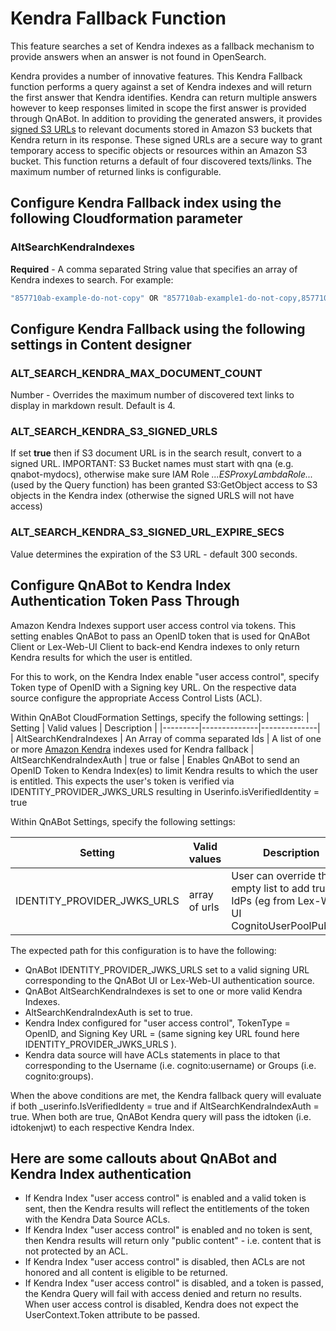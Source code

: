 # Kendra Fallback Function

This feature searches a set of Kendra indexes as a fallback mechanism to provide answers when an answer is not found in OpenSearch.

Kendra provides a number of innovative features. This Kendra Fallback function performs a query against a
set of Kendra indexes and will return the first answer that Kendra identifies. Kendra can return multiple
answers however to keep responses limited in scope the first answer is provided through QnABot. In addition to providing the generated answers, it provides [signed S3 URLs](https://docs.aws.amazon.com/AmazonS3/latest/userguide/using-presigned-url.html) to relevant documents stored in Amazon S3 buckets that Kendra return in its response. These signed URLs are a secure way to grant temporary access to specific objects or resources within an Amazon S3 bucket. This function returns a default of four discovered texts/links. The maximum number of returned links is configurable.

## Configure Kendra Fallback index using the following Cloudformation parameter

### AltSearchKendraIndexes

**Required** - A comma separated String value that specifies an array of Kendra indexes to search.
For example:

```bash
"857710ab-example-do-not-copy" OR "857710ab-example1-do-not-copy,857710ab-example2-do-not-copy"
```

## Configure Kendra Fallback using the following settings in Content designer 

### ALT\_SEARCH\_KENDRA\_MAX\_DOCUMENT\_COUNT

Number - Overrides the maximum number of discovered text links
to display in markdown result. Default is 4.

### ALT_SEARCH_KENDRA_S3_SIGNED_URLS  
  
If set **true** then if S3 document URL is in the search result, convert to a signed URL.
IMPORTANT: S3 Bucket names must start with qna (e.g. qnabot-mydocs), otherwise make sure IAM Role *...ESProxyLambdaRole...* (used by the Query function) has been granted S3:GetObject access to S3 objects in the Kendra index (otherwise the signed URLS will not have access)

### ALT\_SEARCH\_KENDRA\_S3\_SIGNED\_URL\_EXPIRE\_SECS  
  
Value determines the expiration of the S3 URL - default 300 seconds.

## Configure QnABot to Kendra Index Authentication Token Pass Through 

Amazon Kendra Indexes support user access control via tokens. This setting enables QnABot to pass an OpenID token that is used for QnABot Client or Lex-Web-UI Client to back-end Kendra indexes to only return Kendra results for which the user is entitled.

For this to work, on the Kendra Index enable "user access control", specify Token type of OpenID with a Signing key URL. On the respective data source configure the appropriate Access Control Lists (ACL).

Within QnABot CloudFormation Settings, specify the following settings:
| Setting | Valid values | Description |
|---------|--------------|--------------|
| AltSearchKendraIndexes | An Array of comma separated Ids |  A list of one or more [Amazon Kendra](https://aws.amazon.com/kendra/) indexes used for Kendra fallback
| AltSearchKendraIndexAuth | true or false |  Enables QnABot to send an OpenID Token to Kendra Index(es) to limit Kendra results to which the user is entitled. This expects the user's token is verified via IDENTITY_PROVIDER_JWKS_URLS resulting in Userinfo.isVerifiedIdentity = true

Within QnABot Settings, specify the following settings:

| Setting | Valid values | Description |
|---------|--------------|--------------|
| IDENTITY_PROVIDER_JWKS_URLS | array of urls |  User can override this empty list to add trusted IdPs (eg from Lex-Web-UI CognitoUserPoolPubKey)

The expected path for this configuration is to have the following:
* QnABot IDENTITY_PROVIDER_JWKS_URLS set to a valid signing URL corresponding to the QnABot UI or Lex-Web-UI authentication source.
* QnABot AltSearchKendraIndexes is set to one or more valid Kendra Indexes.
* AltSearchKendraIndexAuth is set to true.
* Kendra Index configured for "user access control", TokenType = OpenID, and Signing Key URL = (same signing key URL found here IDENTITY_PROVIDER_JWKS_URLS ).
* Kendra data source will have ACLs statements in place to that corresponding to the Username (i.e. cognito:username) or Groups (i.e. cognito:groups).

When the above conditions are met, the Kendra fallback query will evaluate if both _userinfo.IsVerifiedIdenty = true and if AltSearchKendraIndexAuth = true. When both are true, QnABot Kendra query will pass the idtoken (i.e. idtokenjwt) to each respective Kendra Index.

## Here are some callouts about QnABot and Kendra Index authentication
* If Kendra Index "user access control" is enabled and a valid token is sent, then the Kendra results will reflect the entitlements of the token with the Kendra Data Source ACLs.
* If Kendra Index "user access control" is enabled and  no token is sent, then Kendra results will return only "public content" - i.e. content that is not protected by an ACL.
* If Kendra Index "user access control" is disabled, then ACLs are not honored and all content is eligible to be returned.
* If Kendra Index "user access control" is disabled, and a token is passed, the Kendra Query will fail with access denied and return no results. When user access control is disabled, Kendra does not expect the UserContext.Token attribute to be passed.